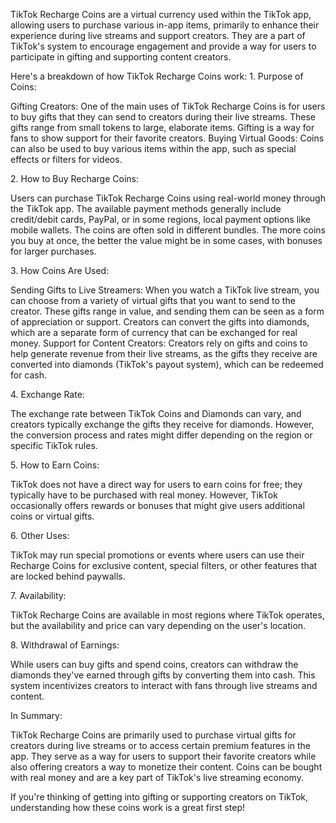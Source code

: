 TikTok Recharge Coins are a virtual currency used within the TikTok app,
allowing users to purchase various in-app items, primarily to enhance
their experience during live streams and support creators. They are a
part of TikTok\'s system to encourage engagement and provide a way for
users to participate in gifting and supporting content creators.

Here's a breakdown of how TikTok Recharge Coins work: 1. Purpose of
Coins:

Gifting Creators: One of the main uses of TikTok Recharge Coins is for
users to buy gifts that they can send to creators during their live
streams. These gifts range from small tokens to large, elaborate items.
Gifting is a way for fans to show support for their favorite creators.
Buying Virtual Goods: Coins can also be used to buy various items within
the app, such as special effects or filters for videos.

2\. How to Buy Recharge Coins:

Users can purchase TikTok Recharge Coins using real-world money through
the TikTok app. The available payment methods generally include
credit/debit cards, PayPal, or in some regions, local payment options
like mobile wallets. The coins are often sold in different bundles. The
more coins you buy at once, the better the value might be in some cases,
with bonuses for larger purchases.

3\. How Coins Are Used:

Sending Gifts to Live Streamers: When you watch a TikTok live stream,
you can choose from a variety of virtual gifts that you want to send to
the creator. These gifts range in value, and sending them can be seen as
a form of appreciation or support. Creators can convert the gifts into
diamonds, which are a separate form of currency that can be exchanged
for real money. Support for Content Creators: Creators rely on gifts and
coins to help generate revenue from their live streams, as the gifts
they receive are converted into diamonds (TikTok\'s payout system),
which can be redeemed for cash.

4\. Exchange Rate:

The exchange rate between TikTok Coins and Diamonds can vary, and
creators typically exchange the gifts they receive for diamonds.
However, the conversion process and rates might differ depending on the
region or specific TikTok rules.

5\. How to Earn Coins:

TikTok does not have a direct way for users to earn coins for free; they
typically have to be purchased with real money. However, TikTok
occasionally offers rewards or bonuses that might give users additional
coins or virtual gifts.

6\. Other Uses:

TikTok may run special promotions or events where users can use their
Recharge Coins for exclusive content, special filters, or other features
that are locked behind paywalls.

7\. Availability:

TikTok Recharge Coins are available in most regions where TikTok
operates, but the availability and price can vary depending on the
user\'s location.

8\. Withdrawal of Earnings:

While users can buy gifts and spend coins, creators can withdraw the
diamonds they've earned through gifts by converting them into cash. This
system incentivizes creators to interact with fans through live streams
and content.

In Summary:

TikTok Recharge Coins are primarily used to purchase virtual gifts for
creators during live streams or to access certain premium features in
the app. They serve as a way for users to support their favorite
creators while also offering creators a way to monetize their content.
Coins can be bought with real money and are a key part of TikTok's live
streaming economy.

If you're thinking of getting into gifting or supporting creators on
TikTok, understanding how these coins work is a great first step!
